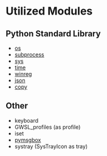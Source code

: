 # Utilized Modules

## Python Standard Library
- [os](https://docs.python.org/3/library/os.html)
- [subprocess](https://docs.python.org/3/library/subprocess.html)
- [sys](https://docs.python.org/3/library/sys.html)
- [time](https://docs.python.org/3/library/time.html)
- [winreg](https://docs.python.org/3/library/winreg.html)
- [json](https://docs.python.org/3/library/json.html)
- [copy](https://docs.python.org/3/library/copy.html)

## Other
- keyboard
- GWSL_profiles (as profile)
- iset
- [pymsgbox](https://pypi.org/project/PyMsgBox/)
- systray (SysTrayIcon as tray)